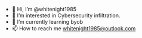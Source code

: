 - 👋 Hi, I’m @whitenight1985
- 👀 I’m interested in Cybersecurity infiltration.
- 🌱 I’m currently learning byob
- 📫 How to reach me whitenight1985@outlook.com

<!---
whitenight1985/whitenight1985 is a ✨ special ✨ repository because its `README.md` (this file) appears on your GitHub profile.
You can click the Preview link to take a look at your changes.
--->
